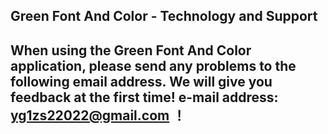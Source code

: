 ## Green Font And Color - Technology and Support


## When using the Green Font And Color application, please send any problems to the following email address. We will give you feedback at the first time! e-mail address: yg1zs22022@gmail.com ！
